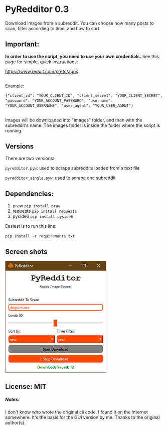 # PyRedditor 0.3
Download images from a subreddit. You can choose how many posts to scan, filter according to time, and how to sort.
##
## Important: 

**In order to use the script, you need to use your own credentials.** See this page for simple, quick instructions:

https://www.reddit.com/prefs/apps
##

Example:

    {"client_id": "YOUR_CLIENT_ID", "client_secret": "YOUR_CLIENT_SECRET", "password": "YOUR_ACCOUNT_PASSWORD", "username": "YOUR_ACCOUNT_USERNAME", "user_agent": "YOUR_USER_AGENT"}
##    
Images will be downloaded into "images" folder, and then with the subreddit's name. The images folder is inside the folder where the script is running.

## Versions
There are two versions:

`pyredditor.pyw`: used to scrape subreddits loaded from a text file

`pyredditor_single.pyw`: used to scrape one subreddit

## Dependencies:
1. praw `pip install praw`
2. requests `pip install requests`
3. pyside6 `pip install pyside6`

Easiest is to run this line:

`pip install -r requirements.txt`

## Screen shots
![Screenshot](screenshots/ss1.png)


## License: MIT

##### Notes:
I don't know who wrote the original cli code, I found it on the Internet somewhere. It's the basis for the GUI version by me. Thanks to the original author(s).
